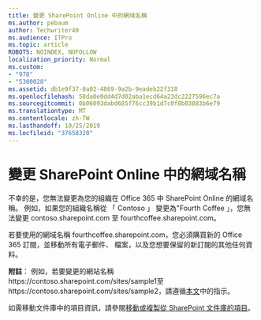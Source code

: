 ```yaml
---
title: 變更 SharePoint Online 中的網域名稱
ms.author: pebaum
author: Techwriter40
ms.audience: ITPro
ms.topic: article
ROBOTS: NOINDEX, NOFOLLOW
localization_priority: Normal
ms.custom:
- "978"
- "5300028"
ms.assetid: db1e9f37-0a02-4869-9a2b-9eadeb22f318
ms.openlocfilehash: 58da0e0dd4d7d02aba1ecd64a23dc2227596ec7a
ms.sourcegitcommit: 0b06093dabd685f76cc39b1d7c0f8b03883b6e79
ms.translationtype: MT
ms.contentlocale: zh-TW
ms.lasthandoff: 10/25/2019
ms.locfileid: "37658320"
---
```

# <a name="change-domain-name-in-sharepoint-online"></a>變更 SharePoint Online 中的網域名稱

不幸的是，您無法變更為您的組織在 Office 365 中 SharePoint Online 的網域名稱。 例如，如果您的組織名稱從 「 Contoso 」 變更為"Fourth Coffee 」，您無法變更 contoso.sharepoint.com 至 fourthcoffee.sharepoint.com。
  
若要使用的網域名稱 fourthcoffee.sharepoint.com，您必須購買新的 Office 365 訂閱，並移動所有電子郵件、 檔案，以及您想要保留的新訂閱的其他任何資料。
  
 **附註**： 例如，若要變更的網站名稱https://contoso.sharepoint.com/sites/sample1至https://contoso.sharepoint.com/sites/sample2，請遵循[本文](https://docs.microsoft.com/sharepoint/change-site-address)中的指示。 
  
如需移動文件庫中的項目資訊，請參閱[移動或複製從 SharePoint 文件庫的項目](https://go.microsoft.com/fwlink/?linkid=2025831)。
  
